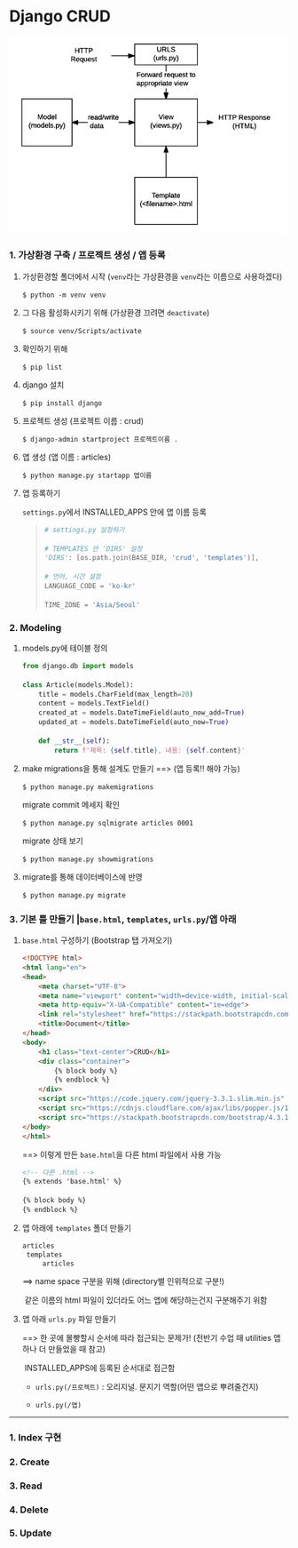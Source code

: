 # Django CRUD



![](noteimage/structure.png)

### 1. 가상환경 구축 / 프로젝트 생성 / 앱 등록

1. 가상환경할 폴더에서 시작 (`venv`라는 가상환경을 `venv`라는 이름으로 사용하겠다)

   `$ python -m venv venv`

2. 그 다음 활성화시키기 위해 (가상환경 끄려면 `deactivate`)

   `$ source venv/Scripts/activate`

3. 확인하기 위해 

   `$ pip list`

4. django 설치

   `$ pip install django`

5. 프로젝트 생성 (프로젝트 이름 : crud)

   `$ django-admin startproject 프로젝트이름 .`

6. 앱 생성 (앱 이름 : articles)

   `$ python manage.py startapp 앱이름`

7. 앱 등록하기

   `settings.py`에서 INSTALLED_APPS 안에 앱 이름 등록

   

   > ```python
   > # settings.py 설정하기
   > 
   > # TEMPLATES 안 'DIRS' 설정
   > 'DIRS': [os.path.join(BASE_DIR, 'crud', 'templates')],
   > 
   > # 언어, 시간 설정
   > LANGUAGE_CODE = 'ko-kr'
   > 
   > TIME_ZONE = 'Asia/Seoul'
   > ```



### 2. Modeling

1. models.py에 테이블 정의

   ```python
   from django.db import models
   
   class Article(models.Model):
       title = models.CharField(max_length=20)
       content = models.TextField()
       created_at = models.DateTimeField(auto_now_add=True)
       updated_at = models.DateTimeField(auto_now=True)
   
       def __str__(self):
           return f'제목: {self.title}, 내용: {self.content}'
   ```

   

2. make migrations을 통해 설계도 만들기 ==> (앱 등록!! 해야 가능)

   `$ python manage.py makemigrations`

   

   migrate commit 메세지 확인

   `$ python manage.py sqlmigrate articles 0001`

   migrate 상태 보기

   `$ python manage.py showmigrations`



3. migrate를 통해 데이터베이스에 반영

   `$ python manage.py migrate`



### 3. 기본 틀 만들기 |`base.html`, `templates`, `urls.py`/앱 아래 

1. `base.html` 구성하기 (Bootstrap 탭 가져오기)

   ```html
   <!DOCTYPE html>
   <html lang="en">
   <head>
       <meta charset="UTF-8">
       <meta name="viewport" content="width=device-width, initial-scale=1.0">
       <meta http-equiv="X-UA-Compatible" content="ie=edge">
       <link rel="stylesheet" href="https://stackpath.bootstrapcdn.com/bootstrap/4.3.1/css/bootstrap.min.css" integrity="sha384-ggOyR0iXCbMQv3Xipma34MD+dH/1fQ784/j6cY/iJTQUOhcWr7x9JvoRxT2MZw1T" crossorigin="anonymous">
       <title>Document</title>
   </head>
   <body>
       <h1 class="text-center">CRUD</h1>
       <div class="container">
           {% block body %}
           {% endblock %}
       </div>
       <script src="https://code.jquery.com/jquery-3.3.1.slim.min.js" integrity="sha384-q8i/X+965DzO0rT7abK41JStQIAqVgRVzpbzo5smXKp4YfRvH+8abtTE1Pi6jizo" crossorigin="anonymous"></script>
       <script src="https://cdnjs.cloudflare.com/ajax/libs/popper.js/1.14.7/umd/popper.min.js" integrity="sha384-UO2eT0CpHqdSJQ6hJty5KVphtPhzWj9WO1clHTMGa3JDZwrnQq4sF86dIHNDz0W1" crossorigin="anonymous"></script>
       <script src="https://stackpath.bootstrapcdn.com/bootstrap/4.3.1/js/bootstrap.min.js" integrity="sha384-JjSmVgyd0p3pXB1rRibZUAYoIIy6OrQ6VrjIEaFf/nJGzIxFDsf4x0xIM+B07jRM" crossorigin="anonymous"></script>
   </body>
   </html>
   ```

   ==> 이렇게 만든 `base.html`을 다른 html 파일에서 사용 가능

   ```html
   <!-- 다른 .html -->
   {% extends 'base.html' %}
   
   {% block body %}
   {% endblock %}
   ```



2. 앱 아래에 `templates` 폴더 만들기

   ```text
   articles
   	templates
   		articles
   ```

   ==> name space 구분을 위해 (directory별 인위적으로 구분!)

   ​	   같은 이름의 html 파일이 있더라도 어느 앱에 해당하는건지 구분해주기 위함



3. 앱 아래 `urls.py` 파일 만들기

   ==> 한 곳에 몰빵할시 순서에 따라 접근되는 문제가! (전반기 수업 때 utilities 앱 하나 더 만들었을 때 참고)

   ​		INSTALLED_APPS에 등록된 순서대로 접근함

   - `urls.py(/프로젝트)` : 오리지널. 문지기 역할(어떤 앱으로 뿌려줄건지)

   - `urls.py(/앱)`



---



### 1. Index 구현



### 2. Create



### 3. Read



### 4. Delete



### 5. Update









